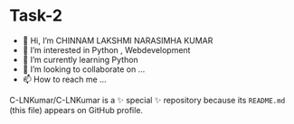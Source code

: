 # Task-2
- 👋 Hi, I’m CHINNAM LAKSHMI NARASIMHA KUMAR
- 👀 I’m interested in Python , Webdevelopment
- 🌱 I’m currently learning Python
- 💞️ I’m looking to collaborate on ...
- 📫 How to reach me ...


C-LNKumar/C-LNKumar is a ✨ special ✨ repository because its `README.md` (this file) appears on GitHub profile.
